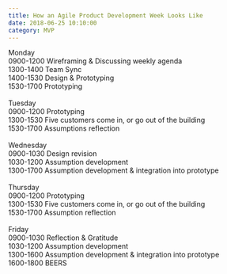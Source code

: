 ```yaml
---
title: How an Agile Product Development Week Looks Like
date: 2018-06-25 10:10:00
category: MVP
---
```


Monday<br>
0900-1200 Wireframing & Discussing weekly agenda<br>
1300-1400 Team Sync<br>
1400-1530 Design & Prototyping<br>
1530-1700 Prototyping<br>
<br>
Tuesday<br>
0900-1200 Prototyping<br>
1300-1530 Five customers come in, or go out of the building<br>
1530-1700 Assumptions reflection<br>
<br>
Wednesday<br>
0900-1030 Design revision<br>
1030-1200 Assumption development<br>
1300-1700 Assumption development & integration into prototype<br>
<br>
Thursday<br>
0900-1200 Prototyping<br>
1300-1530 Five customers come in, or go out of the building<br>
1530-1700 Assumption reflection<br>
<br>
Friday<br>
0900-1030 Reflection & Gratitude<br>
1030-1200 Assumption development<br>
1300-1600 Assumption development & integration into prototype<br>
1600-1800 BEERS<br>
